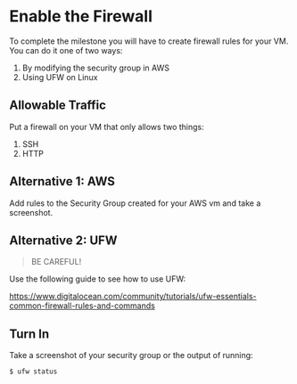 # Enable the Firewall 

To complete the milestone you will have to create firewall rules for your VM. You can do it one of two ways: 

1. By modifying the security group in AWS 
1. Using UFW on Linux 

## Allowable Traffic 

Put a firewall on your VM that only allows two things: 

1. SSH 
1. HTTP 

## Alternative 1: AWS 

Add rules to the Security Group created for your AWS vm and take a screenshot. 

## Alternative 2: UFW

> BE CAREFUL! 

Use the following guide to see how to use UFW: 

https://www.digitalocean.com/community/tutorials/ufw-essentials-common-firewall-rules-and-commands


## Turn In

Take a screenshot of your security group or the output of running:

```
$ ufw status
``` 

